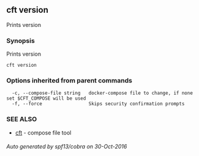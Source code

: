 ## cft version

Prints version

### Synopsis


Prints version

```
cft version
```

### Options inherited from parent commands

```
  -c, --compose-file string   docker-compose file to change, if none set $CFT_COMPOSE will be used
  -f, --force                 Skips security confirmation prompts
```

### SEE ALSO
* [cft](cft.md)	 - compose file tool

###### Auto generated by spf13/cobra on 30-Oct-2016
